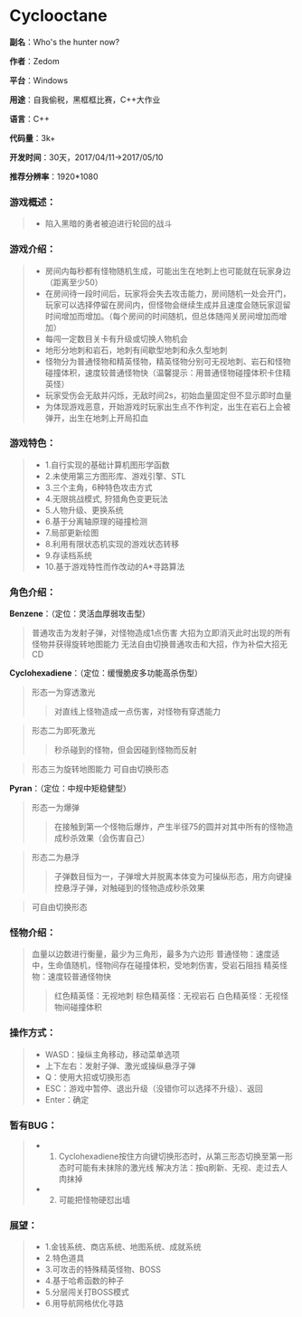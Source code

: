 Cyclooctane
=============================================
**副名**：Who's the hunter now?

**作者**：Zedom


**平台**：Windows


**用途**：自我偷税，黑框框比赛，C++大作业


**语言**：C++


**代码量**：3k+


**开发时间**：30天，2017/04/11->2017/05/10


**推荐分辨率**：1920*1080


### **游戏概述**：


> * 陷入黑暗的勇者被迫进行轮回的战斗


### **游戏介绍**：


> * 房间内每秒都有怪物随机生成，可能出生在地刺上也可能就在玩家身边（距离至少50）
> * 在房间待一段时间后，玩家将会失去攻击能力，房间随机一处会开门，玩家可以选择停留在房间内，但怪物会继续生成并且速度会随玩家逗留时间增加而增加。（每个房间的时间随机，但总体随闯关房间增加而增加）
> * 每闯一定数目关卡有升级或切换人物机会
> * 地形分地刺和岩石，地刺有间歇型地刺和永久型地刺
> * 怪物分为普通怪物和精英怪物，精英怪物分别可无视地刺、岩石和怪物碰撞体积，速度较普通怪物快（温馨提示：用普通怪物碰撞体积卡住精英怪）
> * 玩家受伤会无敌并闪烁，无敌时间2s，初始血量固定但不显示即时血量
> * 为体现游戏恶意，开始游戏时玩家出生点不作判定，出生在岩石上会被弹开，出生在地刺上开局扣血


### **游戏特色**：


> * 1.自行实现的基础计算机图形学函数
> * 2.未使用第三方图形库、游戏引擎、STL
> * 3.三个主角，6种特色攻击方式
> * 4.无限挑战模式, 狩猎角色变更玩法
> * 5.人物升级、更换系统
> * 6.基于分离轴原理的碰撞检测
> * 7.局部更新绘图
> * 8.利用有限状态机实现的游戏状态转移
> * 9.存读档系统
> * 10.基于游戏特性而作改动的A*寻路算法


### **角色介绍**：


**Benzene**：（定位：灵活血厚弱攻击型）


>普通攻击为发射子弹，对怪物造成1点伤害
>大招为立即消灭此时出现的所有怪物并获得旋转地图能力
>无法自由切换普通攻击和大招，作为补偿大招无CD


**Cyclohexadiene**：（定位：缓慢脆皮多功能高杀伤型）


>形态一为穿透激光
>>对直线上怪物造成一点伤害，对怪物有穿透能力

>形态二为即死激光
>>秒杀碰到的怪物，但会因碰到怪物而反射

>形态三为旋转地图能力
>可自由切换形态

**Pyran**：（定位：中规中矩稳健型）


>形态一为爆弹
>>在接触到第一个怪物后爆炸，产生半径75的圆并对其中所有的怪物造成秒杀效果（会伤害自己）

>形态二为悬浮
>>子弹数目恒为一，子弹增大并脱离本体变为可操纵形态，用方向键操控悬浮子弹，对触碰到的怪物造成秒杀效果

>可自由切换形态

### **怪物介绍**：


>血量以边数进行衡量，最少为三角形，最多为六边形
>普通怪物：速度适中，生命值随机，怪物间存在碰撞体积，受地刺伤害，受岩石阻挡
>精英怪物：速度较普通怪物快
>>红色精英怪：无视地刺
>>棕色精英怪：无视岩石
>>白色精英怪：无视怪物间碰撞体积

### **操作方式**：


> * WASD：操纵主角移动，移动菜单选项
> * 上下左右：发射子弹、激光或操纵悬浮子弹
> * Q：使用大招或切换形态
> * ESC：游戏中暂停、退出升级（没错你可以选择不升级）、返回
> * Enter：确定

### **暂有BUG**：


> * 1.	Cyclohexadiene按住方向键切换形态时，从第三形态切换至第一形态时可能有未抹除的激光线
解决方法：按q刷新、无视、走过去人肉抹掉
> * 2.	可能把怪物硬怼出墙

### **展望**：


> * 1.金钱系统、商店系统、地图系统、成就系统
> * 2.特色道具
> * 3.可攻击的特殊精英怪物、BOSS
> * 4.基于哈希函数的种子
> * 5.分层闯关打BOSS模式
> * 6.用导航网格优化寻路

